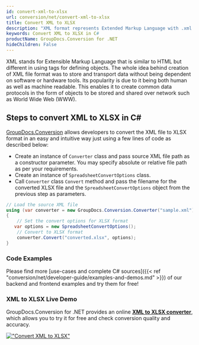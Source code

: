 ```yaml
---
id: convert-xml-to-xlsx
url: conversion/net/convert-xml-to-xlsx
title: Convert XML to XLSX
description: "XML format represents Extended Markup Language with .xml extension. Learn how to convert XML to XLSX file programmatically in C# language using GroupDocs.Conversion for .NET library."
keywords: Convert XML to XLSX in C#
productName: GroupDocs.Conversion for .NET
hideChildren: False
---
```


XML stands for Extensible Markup Language that is similar to HTML but different in using tags for defining objects. The whole idea behind creation of XML file format was to store and transport data without being dependent on software or hardware tools. Its popularity is due to it being both human as well as machine readable. This enables it to create common data protocols in the form of objects to be stored and shared over network such as World Wide Web (WWW).

## Steps to convert XML to XLSX in C#

[GroupDocs.Conversion](https://products.groupdocs.com/conversion/net) allows developers to convert the XML file to XLSX format in an easy and intuitive way just using a few lines of code as described below:

* Create an instance of `Converter` class and pass source XML file path as a constructor parameter. You may specify absolute or relative file path as per your requirements. 
* Create an instance of `SpreadsheetConvertOptions` class.
* Call `Converter` class `Convert` method and pass the filename for the converted XLSX file and the `SpreadsheetConvertOptions` object from the previous step as parameters.

```csharp
// Load the source XML file
using (var converter = new GroupDocs.Conversion.Converter("sample.xml"))
{
    // Set the convert options for XLSX format
   var options = new SpreadsheetConvertOptions();
    // Convert to XLSX format
    converter.Convert("converted.xlsx", options);
}
```

### Code Examples

Please find more [use-cases and complete C# sources]({{< ref "conversion/net/developer-guide/examples-and-demos.md" >}}) of our backend and frontend examples and try them for free!

### XML to XLSX Live Demo

GroupDocs.Conversion for .NET provides an online [**XML to XLSX converter**](https://products.groupdocs.app/conversion/xml-to-xlsx), which allows you to try it for free and check conversion quality and accuracy.

[!["Convert XML to XLSX"](conversion/net/images/convert-to-xlsx/convert-xml-to-xlsx.png)](https://products.groupdocs.app/conversion/xml-to-xlsx)